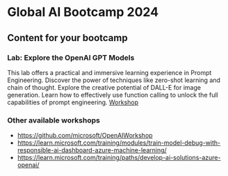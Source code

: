# Global AI Bootcamp 2024


## Content for your bootcamp

### Lab: Explore the OpenAI GPT Models
This lab offers a practical and immersive learning experience in Prompt Engineering. Discover the power of techniques like zero-shot learning and chain of thought. Explore the creative potential of DALL-E for image generation. Learn how to effectively use function calling to unlock the full capabilities of prompt engineering.
[Workshop](https://workshop.globalai.community/)




### Other available workshops
- https://github.com/microsoft/OpenAIWorkshop
- https://learn.microsoft.com/training/modules/train-model-debug-with-responsible-ai-dashboard-azure-machine-learning/
- https://learn.microsoft.com/training/paths/develop-ai-solutions-azure-openai/
